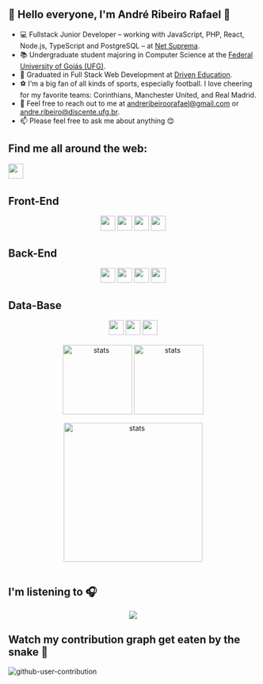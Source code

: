 ## 👋  Hello everyone, I'm André Ribeiro Rafael 👋

- 💻 Fullstack Junior Developer – working with JavaScript, PHP, React, Node.js, TypeScript and PostgreSQL – at <a href="https://netsupre.com.br/" target="_blank">Net Suprema</a>.
- 📚 Undergraduate student majoring in Computer Science at the <a href="https://www.ufg.br/" target="_blank">Federal University of Goiás (UFG)</a>.
- 👀 Graduated in Full Stack Web Development at <a href="https://www.driven.com.br/" target="_blank">Driven Education</a>.
- ⚽ I'm a big fan of all kinds of sports, especially football. I love cheering for my favorite teams: Corinthians, Manchester United, and Real Madrid.
- 📧 Feel free to reach out to me at andreribeiroorafael@gmail.com or andre.ribeiro@discente.ufg.br.
- 📫 Please feel free to ask me about anything 😊

## Find me all around the web:
<a href="https://www.linkedin.com/in/iamandreribeiro/" target="blank"><img align="left" src="https://github.com/mishmanners/MishManners/blob/master/socials/transparent-Linkedin-logo-icon.png" alt="" height="30" /></a>
<br>
<br>
## Front-End
<div align="center">
  <img src="https://img.shields.io/badge/html5-282A36?style=for-the-badge&logo=html5&logoColor=78D9F9" height="30"/>
  <img src="https://img.shields.io/badge/css3-282A36?style=for-the-badge&logo=css3&logoColor=78D9F9" height="30"/>
  <img src="https://img.shields.io/badge/javascript-282A36?style=for-the-badge&logo=javascript&logoColor=78D9F9" height="30"/>
  <img src="https://img.shields.io/badge/react-282A36?style=for-the-badge&logo=react&logoColor=78D9F9" height="30"/>
</div>

## Back-End
<div align="center">
  <img src="https://img.shields.io/badge/php-282A36?style=for-the-badge&logo=php&logoColor=78D9F9" height="30"/>
  <img src="https://img.shields.io/badge/node.js-282A36?style=for-the-badge&logo=node.js&logoColor=78D9F9" height="30"/>
  <img src="https://img.shields.io/badge/TypeScript-282A36?style=for-the-badge&logo=typescript&logoColor=78D9F9" height="30"/>
  <img src="https://img.shields.io/badge/jest-282A36?style=for-the-badge&logo=jest&logoColor=78D9F9" height="30"/>
</div>

## Data-Base
<div align="center">
  <img src="https://img.shields.io/badge/postgres-282A36?style=for-the-badge&logo=postgresql&logoColor=78D9F9" height="30"/>
  <img src="https://img.shields.io/badge/MongoDB-282A36?style=for-the-badge&logo=mongodb&logoColor=78D9F9" height="30"/>
  <img src="https://img.shields.io/badge/Prisma-282A36?style=for-the-badge&logo=prisma&logoColor=78D9F9" height="30"/>
</div>

<br>
<div align="center">
  <img height="140em" align="center" alt="stats" src="https://github-readme-stats.vercel.app/api?username=iamandreribeiro&count_private=true&theme=dracula" height="400" />
  <img height="140em" align="center" alt="stats" src="https://github-readme-stats.vercel.app/api/top-langs/?username=iamandreribeiro&show_icons=true&layout=compact&theme=dracula" height="400" />
</div>

<br>
<div align="center">
<img height="280em" align="center" alt="stats" src="https://github-readme-streak-stats.herokuapp.com/?user=iamandreribeiro&theme=dracula" height="800"/>
</div>
<br>

## I'm listening to 🎧
<div align="center">
  <img src="https://spotify-github-profile.vercel.app/api/view?uid=ndr3ntc&cover_image=true&theme=novatorem" />
</div>

## Watch my contribution graph get eaten by the snake 🐍
![github-user-contribution](https://user-images.githubusercontent.com/110317372/193108933-446e6767-f48a-4f2e-896d-698c1d01cbc4.svg)

